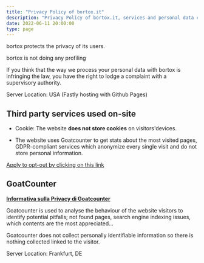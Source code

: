 ```yaml
---
title: "Privacy Policy of bortox.it"
description: "Privacy Policy of bortox.it, services and personal data collected on the website."
date: 2022-06-11 20:00:00
type: page
---
```


bortox protects the privacy of its users.

bortox is not doing any profiling

If you think that the way we process your personal data with bortox is infringing the law, you have the right to lodge a complaint with a supervisory authority.

Server Location: USA (Fastly hosting with Github Pages)

## Third party services used on-site

* Cookie: The website **does not store cookies** on visitors'devices.

* The website uses Goatcounter to get stats about the most visited pages, GDPR-compliant services which anonymize every single visit and do not store personal information.

[Apply to opt-out by clicking on this link](https://stats.bortox.it/index.php?module=CoreAdminHome&action=optOut&language=en)

## GoatCounter

[**Informativa sulla Privacy di Goatcounter**](https://www.goatcounter.com/help/privacy)
    
Goatcounter is used to analyse the behaviour of the website visitors to identify potential pitfalls; not found pages, search engine indexing issues, which contents are the most appreciated...

Goatcounter does not collect personally identifiable information so there is nothing collected linked to the visitor.

Server Location: Frankfurt, DE